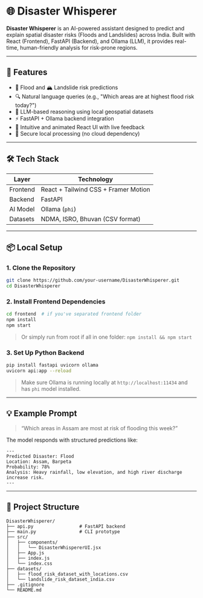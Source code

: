 # 🌐 Disaster Whisperer

**Disaster Whisperer** is an AI-powered assistant designed to predict and explain spatial disaster risks (Floods and Landslides) across India. Built with React (Frontend), FastAPI (Backend), and Ollama (LLM), it provides real-time, human-friendly analysis for risk-prone regions.

---

## 🚀 Features

- 🌊 Flood and 🏔️ Landslide risk predictions
- 🔍 Natural language queries (e.g., "Which areas are at highest flood risk today?")
- 🧠 LLM-based reasoning using local geospatial datasets
- ⚡ FastAPI + Ollama backend integration
- 🎨 Intuitive and animated React UI with live feedback
- 🔐 Secure local processing (no cloud dependency)

---

## 🛠️ Tech Stack

| Layer      | Technology |
|------------|------------|
| Frontend   | React + Tailwind CSS + Framer Motion |
| Backend    | FastAPI |
| AI Model   | Ollama (`phi`) |
| Datasets   | NDMA, ISRO, Bhuvan (CSV format) |

---

## 📦 Local Setup

### 1. Clone the Repository

```bash
git clone https://github.com/your-username/DisasterWhisperer.git
cd DisasterWhisperer
````

### 2. Install Frontend Dependencies

```bash
cd frontend  # if you've separated frontend folder
npm install
npm start
```

> Or simply run from root if all in one folder:
> `npm install && npm start`

### 3. Set Up Python Backend

```bash
pip install fastapi uvicorn ollama
uvicorn api:app --reload
```

> Make sure Ollama is running locally at `http://localhost:11434` and has `phi` model installed.

---

## 💡 Example Prompt

> “Which areas in Assam are most at risk of flooding this week?”

The model responds with structured predictions like:

```
---
Predicted Disaster: Flood
Location: Assam, Barpeta
Probability: 78%
Analysis: Heavy rainfall, low elevation, and high river discharge increase risk.
---
```

---

## 📂 Project Structure

```
DisasterWhisperer/
├── api.py                 # FastAPI backend
├── main.py                # CLI prototype
├── src/
│   ├── components/
│   │   └── DisasterWhispererUI.jsx
│   ├── App.js
│   ├── index.js
│   └── index.css
├── datasets/
│   ├── flood_risk_dataset_with_locations.csv
│   └── landslide_risk_dataset_india.csv
├── .gitignore
└── README.md
```
